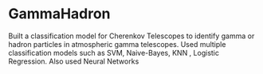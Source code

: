 # GammaHadron
Built a classification model for Cherenkov Telescopes to identify gamma or hadron particles in atmospheric gamma telescopes.
Used multiple classification models such as SVM, Naive-Bayes, KNN , Logistic Regression.
Also used Neural Networks
